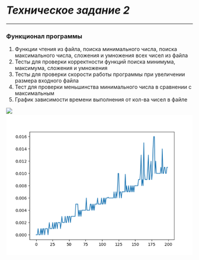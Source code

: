 ***Техническое задание 2***
=
<hr>

### Функционал программы
1. Функции чтения из файла, поиска минимального числа, поиска максимального числа, сложения и умножения всех чисел из файла
2. Тесты для проверки корректности функций поиска минимума, максимума, сложения и умножения
3. Тесты для проверки скорости работы программы при увеличении размера входного файла
4. Тест для проверки меньшинства минимального числа в сравнении с максимальным
5. График зависимости времени выполнения от кол-ва чисел в файле

![](https://github.com/maxturyev/HSE_TP/actions/workflows/main.yml/badge.svg?branch=develop)
![](Figure_1.png)